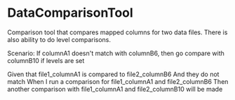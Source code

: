 # DataComparisonTool
Comparison tool that compares mapped columns for two data files.  There is also ability to do level comparisons. 

Scenario: If columnA1 doesn't match with columnB6, then go compare with columnB10 if levels are set

Given that file1_columnA1 is compared to file2_columnB6
And they do not match
When I run a comparison for file1_columnA1 and file2_columnB6
Then another comparison with file1_columnA1 and file2_columnB10 will be made

